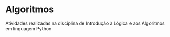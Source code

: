 # Algoritmos
 Atividades realizadas na disciplina de Introdução à Lógica e aos Algoritmos em linguagem Python
